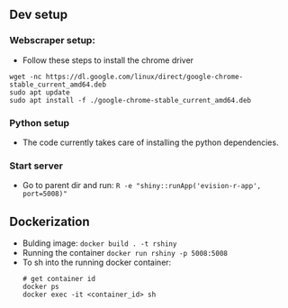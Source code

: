 ## Dev setup

### Webscraper setup:
- Follow these steps to install the chrome driver 
```
wget -nc https://dl.google.com/linux/direct/google-chrome-stable_current_amd64.deb
sudo apt update 
sudo apt install -f ./google-chrome-stable_current_amd64.deb 
```

### Python setup
- The code currently takes care of installing the python dependencies.

### Start server
- Go to parent dir and run: `R -e "shiny::runApp('evision-r-app', port=5008)"`
  

## Dockerization
- Bulding image:  `docker build . -t rshiny`
- Running the container `docker run rshiny -p 5008:5008`
- To sh into the running docker container: 
    ```
    # get container id
    docker ps
    docker exec -it <container_id> sh
    ```
